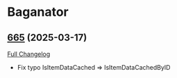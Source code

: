 # Baganator

## [665](https://github.com/Baganator/Baganator/tree/665) (2025-03-17)
[Full Changelog](https://github.com/Baganator/Baganator/compare/664...665) 

- Fix typo IsItemDataCached => IsItemDataCachedByID  
